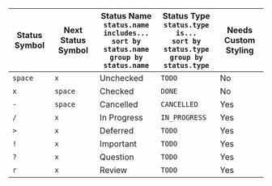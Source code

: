 <!-- placeholder to force blank line before included text -->

| Status Symbol | Next Status Symbol | Status Name<br>`status.name includes...`<br>`sort by status.name`<br>`group by status.name` | Status Type<br>`status.type is...`<br>`sort by status.type`<br>`group by status.type` | Needs Custom Styling |
| ----- | ----- | ----- | ----- | ----- |
| `space` | `x` | Unchecked | `TODO` | No |
| `x` | `space` | Checked | `DONE` | No |
| `-` | `space` | Cancelled | `CANCELLED` | Yes |
| `/` | `x` | In Progress | `IN_PROGRESS` | Yes |
| `>` | `x` | Deferred | `TODO` | Yes |
| `!` | `x` | Important | `TODO` | Yes |
| `?` | `x` | Question | `TODO` | Yes |
| `r` | `x` | Review | `TODO` | Yes |


<!-- placeholder to force blank line after included text -->
